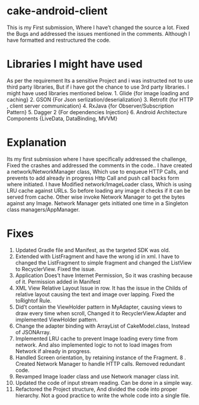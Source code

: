 # cake-android-client

This is my First submission, Where I have’t changed the source a lot. Fixed the Bugs and addressed the issues mentioned in the comments. Although I have formatted and restructured the code.

# Libraries I might have used
As per the requirement Its a sensitive Project and i was instructed not to use third party libraries, But if i have got the chance to use 3rd party libraries. I might have used libraries mentioned below.
	1.	Glide {for image loading and caching}
	2.	GSON {For Json serlization/deserialization}
	3.	Retrofit {for HTTP , client server communication}
	4.	RxJava {for Observer/Subscription Pattern}
	5.	Dagger 2 {For dependencies Injection}
	6.	Android Architecture Components {LiveData, DataBinding, MVVM}


# Explanation
Its my first submission where I have specifically addressed the challenge, Fixed the crashes and addressed the comments in the code..
I have created a network/NetworkManager class, Which use to enqueue HTTP Calls, and prevents to add already in progress Http Call and push call backs form where initiated.
I have Modified  network/ImageLoader class, Which is using LRU cache against URLs. So before loading any image it checks if it can be served from cache. Other wise invoke Network Manager to get the bytes against any Image.
Network Manager gets initiated one time in a Singleton class managers/AppManager.

# Fixes
1. Updated Gradle file and Manifest, as the targeted SDK was old.
2. Extended with ListFragment and have the wrong id in xml. I have to changed the ListFragment to simple fragment and changed the ListView to RecyclerView. Fixed the issue.
2. Application Does’t have Internet Permission, So it was crashing because of it. Permission added in Manifest
3.  XML View Relative Layout Issue in row. It has the issue in the Childs of relative layout causing the text and image over lapping. Fixed the toRightof Rule.
4. Did’t contain the ViewHolder pattern in MyAdapter, causing views to draw every time when scroll, Changed it to RecyclerView.Adapter and implemented ViewHolder pattern.
5. Change the adapter binding with ArrayList of CakeModel.class, Instead of JSONArray.
6. Implemented LRU cache to prevent Image loading every time from network. And also implemented logic to not to load images from Network if already in  progress.
7. Handled Screen orientation, by retaining instance of the Fragment.
8 . Created Network Manager to handle HTTP calls. Removed redundant code.
9.  Revamped Image loader class and use Network manager class init.
10. Updated the code of input stream reading. Can be done in a simple way.
11. Refactored the Project structure, And divided the code into proper hierarchy. Not a good practice to write the whole code into a single file.

